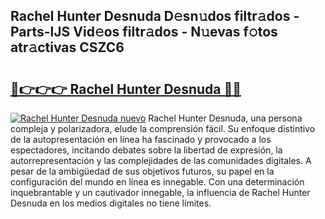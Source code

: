 ## Rachel Hunter Desnuda D𝚎sn𝚞dos filtr𝚊dos - Parts-lJS Vid𝚎os filtr𝚊dos - N𝚞evas f𝚘tos atr𝚊ctivas CSZC6

# <h2><a href="http://mbamds.tromn.icu/?c=Rachel+Hunter+Desnuda">🔗👉👉👉 Rachel Hunter Desnuda 🔗🔗</a></h2>

[![Rachel Hunter Desnuda nuevo](https://i.imgur.com/pEAQMta.gif)](http://mbamds.tromn.icu/?c=Rachel+Hunter+Desnuda)
Rachel Hunter Desnuda, una persona compleja y polarizadora, elude la comprensión fácil. Su enfoque distintivo de la autopresentación en línea ha fascinado y provocado a los espectadores, incitando debates sobre la libertad de expresión, la autorrepresentación y las complejidades de las comunidades digitales. A pesar de la ambigüedad de sus objetivos futuros, su papel en la configuración del mundo en línea es innegable. Con una determinación inquebrantable y un cautivador innegable, la influencia de Rachel Hunter Desnuda en los medios digitales no tiene límites.

